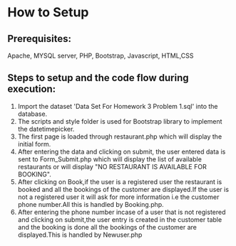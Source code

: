# How to Setup
## Prerequisites:
Apache, MYSQL server, PHP, Bootstrap, Javascript, HTML,CSS  
## Steps to setup and the code flow during execution:
1. Import the dataset 'Data Set For Homework 3 Problem 1.sql' into the database.
2. The scripts and style folder is used for Bootstrap library to implement the datetimepicker.
2. The first page is loaded through restaurant.php which will display the initial form.
3. After entering the data and clicking on submit, the user entered data is sent to Form_Submit.php which will display the list of available restaurants or will display "NO RESTAURANT IS AVAILABLE FOR BOOKING".
4. After clicking on Book,if the user is a registered user the restaurant is booked and all the bookings of the customer are displayed.If the user is not a registered user it will ask for more information i.e the customer phone number.All this is handled by Booking.php.
5. After entering the phone number incase of a user that is not registered and clicking on submit,the user entry is created in the customer table and the booking is done all the bookings of the customer are displayed.This is handled by Newuser.php  
